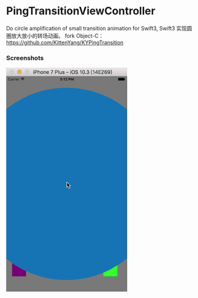 # PingTransitionViewController

Do circle amplification of small transition animation for Swift3, Swift3 实现圆圈放大放小的转场动画。 fork Object-C：https://github.com/KittenYang/KYPingTransition


### Screenshots

![Screenshots](https://github.com/iHTCboy/PingTransitionViewController/blob/master/PingTransition-Swift/Screenshots/PingTransition-20170521-171300.gif)
